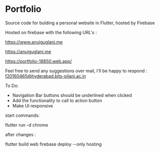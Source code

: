 # Portfolio

Source code for bulding a personal website in Flutter, hosted by Firebase

Hosted on firebase with the following URL's :

https://www.anujguglani.me

https://anujguglani.me

https://portfolio-18850.web.app/


Feel free to send any suggestions over mail, I'll be happy to respond
: f20160465@hyderabad.bits-pilani.ac.in

To Do:

- Navigation Bar buttons should be underlined when clicked
- Add the functionality to call to action button
- Make UI responsive

start commands:

flutter run -d chrome

after changes :

flutter build web
firebase deploy --only hosting
